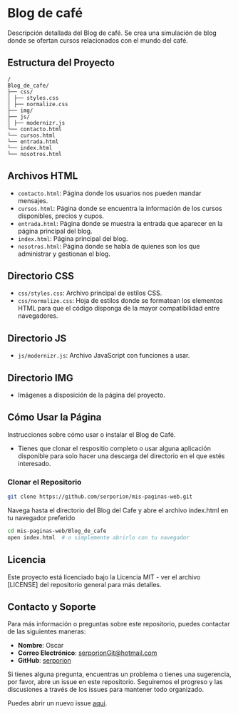 # Blog de café

Descripción detallada del Blog de café. 
Se crea una simulación de blog donde se ofertan cursos relacionados con el mundo del café.


## Estructura del Proyecto

```plaintext
/
Blog_de_cafe/
├── css/
│ ├── styles.css
│ ├── normalize.css
├── img/
├── js/
│ ├── modernizr.js
└── contacto.html
└── cursos.html
└── entrada.html
└── index.html
└── nosotros.html

```

## Archivos HTML
- `contacto.html`: Página donde los usuarios nos pueden mandar mensajes.
- `cursos.html`: Página donde se encuentra la información de los cursos disponibles, precios y cupos.
- `entrada.html`: Página donde se muestra la entrada que aparecer en la página principal del blog.
- `index.html`: Página principal del blog.
- `nosotros.html`: Página donde se habla de quienes son los que administrar y gestionan el blog.


## Directorio CSS

- `css/styles.css`: Archivo principal de estilos CSS.
- `css/normalize.css`: Hoja de estilos donde se formatean los elementos HTML para que el código disponga de la mayor compatibilidad entre navegadores.


## Directorio JS

- `js/modernizr.js`: Archivo JavaScript con funciones a usar.


## Directorio IMG

- Imágenes a disposición de la página del proyecto.


## Cómo Usar la Página

Instrucciones sobre cómo usar o instalar el Blog de Café.

- Tienes que clonar el respositio completo o usar alguna aplicación disponible para solo hacer una descarga del directorio en el que estés interesado.

### Clonar el Repositorio

```sh
git clone https://github.com/serporion/mis-paginas-web.git
```

Navega hasta el directorio del Blog del Cafe y abre el archivo index.html en tu navegador preferido

```sh
cd mis-paginas-web/Blog_de_cafe
open index.html  # o simplemente abrirlo con tu navegador
```


## Licencia
Este proyecto está licenciado bajo la Licencia MIT - ver el archivo [LICENSE] del repositorio general para más detalles.

## Contacto y Soporte

Para más información o preguntas sobre este repositorio, puedes contactar de las siguientes maneras:

- **Nombre**: Oscar
- **Correo Electrónico**: [serporionGit@hotmail.com](mailto:serporionGit@hotmail.com)
- **GitHub**: [serporion](https://github.com/serporion)


Si tienes alguna pregunta, encuentras un problema o tienes una sugerencia, por favor, abre un issue en este repositorio. Seguiremos el progreso y las discusiones a través de los issues para mantener todo organizado.

Puedes abrir un nuevo issue [aquí](https://github.com/serporion/mis-paginas-web/issues/new).

